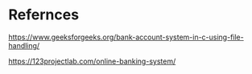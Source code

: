 # Refernces
https://www.geeksforgeeks.org/bank-account-system-in-c-using-file-handling/


https://123projectlab.com/online-banking-system/


